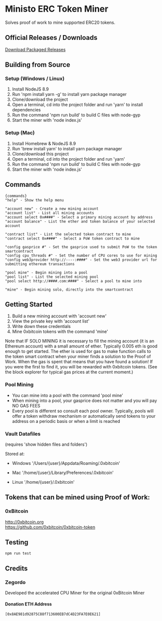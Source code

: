 # Ministo ERC Token Miner

Solves proof of work to mine supported ERC20 tokens.  


## Official Releases / Downloads

[Download Packaged Releases](https://github.com/0xbitcoin/0xbitcoin-miner/blob/master/RELEASES.md)


## Building from Source

### Setup (Windows / Linux)

1. Install NodeJS 8.9
2. Run 'npm install yarn -g' to install yarn package manager
3. Clone/download the project
4. Open a terminal, cd into the project folder and run 'yarn' to install dependencies
5. Run the command 'npm run build' to build C files with node-gyp
6. Start the miner with 'node index.js'

### Setup (Mac)

1. Install Homebrew & NodeJS 8.9
2. Run 'brew install yarn' to install yarn package manager
3. Clone/download this project
4. Open a terminal, cd into the project folder and run 'yarn'
5. Run the command 'npm run build' to build C files with node-gyp
6. Start the miner with 'node index.js'


## Commands

```
{commands}
"help" - Show the help menu

"account new" - Create a new mining account
"account list" - List all mining accounts
"account select 0x####" - Select a primary mining account by address
"account balance" - List the ether and token balance of your selected account

"contract list" - List the selected token contract to mine
"contract select 0x####" - Select a PoW token contract to mine

"config gasprice #" - Set the gasprice used to submit PoW to the token smartcontract
"config cpu_threads #" - Set the number of CPU cores to use for mining
"config web3provider http://----:####" - Set the web3 provider url for submitting ethereum transactions

"pool mine" - Begin mining into a pool
"pool list" - List the selected mining pool
"pool select http://####.com:####" - Select a pool to mine into

"mine" - Begin mining solo, directly into the smartcontract
```


## Getting Started

1. Build a new mining account with 'account new'
2. View the private key with 'account list'
3. Write down these credentials
4. Mine 0xbitcoin tokens with the command 'mine'

Note that IF SOLO MINING it is necessary to fill the mining account (it is an Ethereum account) with a small amount of ether.  Typically 0.005 eth is good enough to get started.  The ether is used for gas to make function calls to the token smart contract when your miner finds a solution to the Proof of Work.  When the gas is spent that means that you have found a solution! If you were the first to find it, you will be rewarded with 0xbitcoin tokens.  (See the block explorer for typical gas prices at the current moment.)

### Pool Mining

- You can mine into a pool with the command 'pool mine'  
- When mining into a pool, your gasprice does not matter and you will pay NO GAS FEES  
- Every pool is different so consult each pool owner.  Typically, pools will offer a token withdraw mechanism or automatically send tokens to your address on a periodic basis or when a limit is reached

### Vault Datafiles

(requires 'show hidden files and folders')

Stored at:

- Windows
    '/Users/{user}/Appdata/Roaming/.0xbitcoin'

- Mac
    '/home/{user}/Library/Preferences/.0xbitcoin'

- Linux
    '/home/{user}/.0xbitcoin'


## Tokens that can be mined using Proof of Work:

### 0xBitcoin

http://0xbitcoin.org  
https://github.com/0xbitcoin/0xbitcoin-token


## Testing

`npm run test`


## Credits

### Zegordo

Developed the accelerated CPU Miner for the original 0xBitcoin Miner

#### Donation ETH Address

`[0x8AE981d92875C88f713600EB7dC4D23FA7E0E621]`
